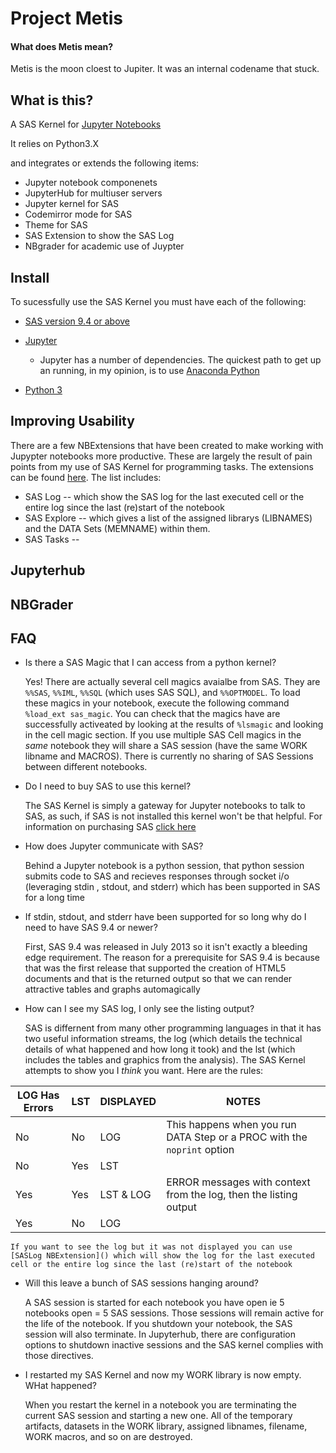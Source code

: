 # Project Metis
#### What does Metis mean?
Metis is the moon cloest to Jupiter. It was an internal codename that stuck.

## What is this?

A SAS Kernel for [Jupyter Notebooks](http://www.jupyter.org)

It relies on Python3.X

and integrates or extends the following items:

* Jupyter notebook componenets
* JupyterHub for multiuser servers
* Jupyter kernel for SAS
* Codemirror mode for SAS
* Theme for SAS
* SAS Extension to show the SAS Log
* NBgrader for academic use of Juypter

## Install
To sucessfully use the SAS Kernel you must have each of the following:
* [SAS version 9.4 or above](http://www.sas.com)
* [Jupyter](http://jupyter.org)

    * Jupyter has a number of dependencies. The quickest path to get up an running, in my opinion, is to use [Anaconda Python](http://docs.continuum.io/anaconda/index)
* [Python 3](http://www.python.org)

## Improving Usability
There are a few NBExtensions that have been created to make working with Jupypter notebooks more productive. These are largely the result of pain points from my use of SAS Kernel for programming tasks. The extensions can be found [here](). The list includes:
* SAS Log -- which show the SAS log for the last executed cell or the entire log since the last (re)start of the notebook
* SAS Explore -- which gives a list of the assigned librarys (LIBNAMES) and the DATA Sets (MEMNAME) within them.
* SAS Tasks -- 

## Jupyterhub

## NBGrader


## FAQ
* Is there a SAS Magic that I can access from a python kernel?

    Yes! There are actually several cell magics avaialbe from SAS. 
    They are `%%SAS`, `%%IML`, `%%SQL` (which uses SAS SQL), and `%%OPTMODEL`. To load these magics in your notebook, execute the following command `%load_ext sas_magic`. You can check that the magics have are successfully activeated by looking at the results of `%lsmagic` and looking in the cell magic section.
    If you use multiple SAS Cell magics in the *same* notebook they will share a SAS session (have the same WORK libname and MACROS). There is currently no sharing of SAS Sessions between different notebooks.

* Do I need to buy SAS to use this kernel?

   The SAS Kernel is simply a gateway for Jupyter notebooks to talk to SAS, as such, if SAS is not installed this kernel won't be that helpful. For information on purchasing SAS [click here](http://www.sas.com/en_us/software/how-to-buy.html)

* How does Jupyter communicate with SAS?

    Behind a Jupyter notebook is a python session, that python session submits code to SAS and recieves responses through socket i/o (leveraging stdin , stdout, and stderr) which has been supported in SAS for a long time

* If stdin, stdout, and stderr have been supported for so long why do I need to have SAS 9.4 or newer?

    First, SAS 9.4 was released in July 2013 so it isn't exactly a bleeding edge requirement. The reason for a prerequisite for SAS 9.4 is because that was the first release that supported the creation of HTML5 documents and that is the returned output so that we can render attractive tables and graphs automagically

* How can I see my SAS log, I only see the listing output?

    SAS is differnent from many other programming languages in that it has two useful information streams, the log (which details the technical details of what happened and how long it took) and the lst (which includes the tables and graphics from the analysis).  The SAS Kernel attempts to show you I *think* you want.  Here are the rules:

LOG Has Errors|LST|DISPLAYED| NOTES
--- | --- |--- | ---
No | No  | LOG | This happens when you run DATA Step or a PROC with the `noprint` option
No | Yes |LST |
Yes| Yes | LST & LOG| ERROR messages with context from the log, then the listing output
Yes| No  | LOG|

    If you want to see the log but it was not displayed you can use [SASLog NBExtension]() which will show the log for the last executed cell or the entire log since the last (re)start of the notebook

* Will this leave a bunch of SAS sessions hanging around?

    A SAS session is started for each notebook you have open ie 5 notebooks open = 5 SAS sessions. Those sessions will remain active for the life of the notebook. If you shutdown your notebook, the SAS session will also terminate. In Jupyterhub, there are configuration options to shutdown inactive sessions and the SAS kernel complies with those directives.

* I restarted my SAS Kernel and now my WORK library is now empty. WHat happened?

    When you restart the kernel in a notebook you are terminating the current SAS session and starting a new one. All of the temporary artifacts, datasets in the WORK library, assigned libnames, filename, WORK macros, and so on are destroyed.

